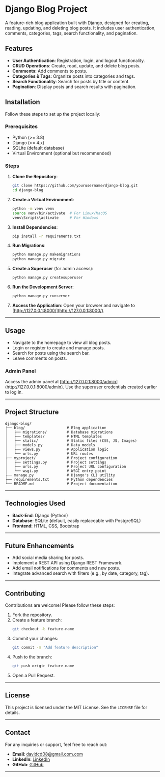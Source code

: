 
# Django Blog Project

A feature-rich blog application built with Django, designed for creating, reading, updating, and deleting blog posts. It includes user authentication, comments, categories, tags, search functionality, and pagination.

## Features

- **User Authentication**: Registration, login, and logout functionality.
- **CRUD Operations**: Create, read, update, and delete blog posts.
- **Comments**: Add comments to posts.
- **Categories & Tags**: Organize posts into categories and tags.
- **Search Functionality**: Search for posts by title or content.
- **Pagination**: Display posts and search results with pagination.


## Installation

Follow these steps to set up the project locally:

### Prerequisites

- Python (>= 3.8)
- Django (>= 4.x)
- SQLite (default database)
- Virtual Environment (optional but recommended)

### Steps

1. **Clone the Repository**:
    ```bash
    git clone https://github.com/yourusername/django-blog.git
    cd django-blog
    ```

2. **Create a Virtual Environment**:
    ```bash
    python -m venv venv
    source venv/bin/activate  # For Linux/MacOS
    venv\Scripts\activate     # For Windows
    ```

3. **Install Dependencies**:
    ```bash
    pip install -r requirements.txt
    ```

4. **Run Migrations**:
    ```bash
    python manage.py makemigrations
    python manage.py migrate
    ```

5. **Create a Superuser** (for admin access):
    ```bash
    python manage.py createsuperuser
    ```

6. **Run the Development Server**:
    ```bash
    python manage.py runserver
    ```

7. **Access the Application**:
    Open your browser and navigate to [http://127.0.0.1:8000/](http://127.0.0.1:8000/).

---

## Usage

- Navigate to the homepage to view all blog posts.
- Login or register to create and manage posts.
- Search for posts using the search bar.
- Leave comments on posts.

### Admin Panel

Access the admin panel at [http://127.0.0.1:8000/admin](http://127.0.0.1:8000/admin). Use the superuser credentials created earlier to log in.

---

## Project Structure

```plaintext
django-blog/
├── blog/                   # Blog application
│   ├── migrations/         # Database migrations
│   ├── templates/          # HTML templates
│   ├── static/             # Static files (CSS, JS, Images)
│   ├── models.py           # Data models
│   ├── views.py            # Application logic
│   └── urls.py             # URL routes
├── myproject/              # Project configuration
│   ├── settings.py         # Project settings
│   ├── urls.py             # Project URL configuration
│   └── wsgi.py             # WSGI entry point
├── manage.py               # Django's CLI utility
├── requirements.txt        # Python dependencies
└── README.md               # Project documentation
```

---

## Technologies Used

- **Back-End**: Django (Python)
- **Database**: SQLite (default, easily replaceable with PostgreSQL)
- **Frontend**: HTML, CSS, Bootstrap

---

## Future Enhancements

- Add social media sharing for posts.
- Implement a REST API using Django REST Framework.
- Add email notifications for comments and new posts.
- Integrate advanced search with filters (e.g., by date, category, tag).

---

## Contributing

Contributions are welcome! Please follow these steps:

1. Fork the repository.
2. Create a feature branch:
    ```bash
    git checkout -b feature-name
    ```
3. Commit your changes:
    ```bash
    git commit -m "Add feature description"
    ```
4. Push to the branch:
    ```bash
    git push origin feature-name
    ```
5. Open a Pull Request.

---

## License

This project is licensed under the MIT License. See the `LICENSE` file for details.

---

## Contact

For any inquiries or support, feel free to reach out:

- **Email**: davidcd08@gmail.com.com
- **LinkedIn**: [LinkedIn](https://linkedin.com/davidcuevasdíaz)
- **GitHub**: [GitHub](https://github.com/DavidcD8)

---
